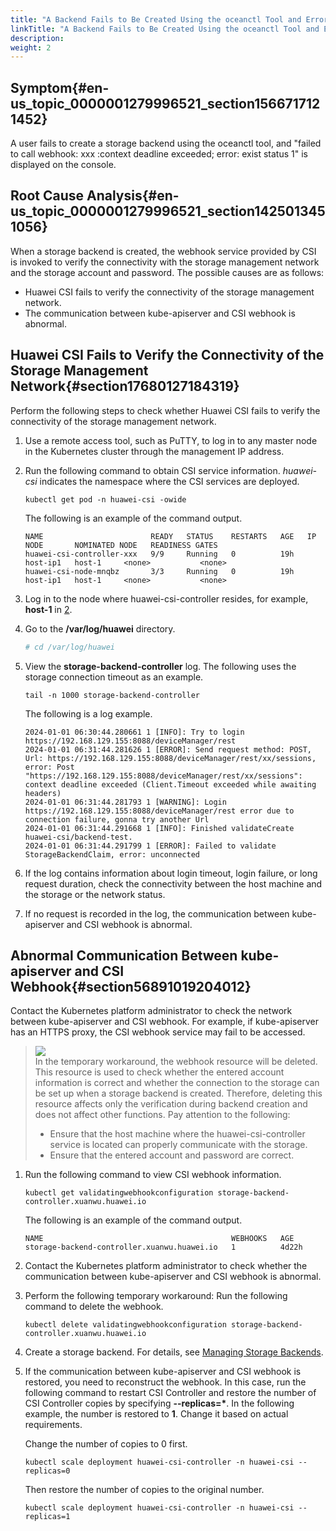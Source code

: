```yaml
---
title: "A Backend Fails to Be Created Using the oceanctl Tool and Error Message \"context deadline exceeded\" Is Displayed"
linkTitle: "A Backend Fails to Be Created Using the oceanctl Tool and Error Message \"context deadline exceeded\" Is Displayed"
description: 
weight: 2
---
```


## Symptom{#en-us_topic_0000001279996521_section1566717121452}

A user fails to create a storage backend using the oceanctl tool, and "failed to call webhook: xxx :context deadline exceeded; error: exist status 1" is displayed on the console.

## Root Cause Analysis{#en-us_topic_0000001279996521_section1425013451056}

When a storage backend is created, the webhook service provided by CSI is invoked to verify the connectivity with the storage management network and the storage account and password. The possible causes are as follows:

-   Huawei CSI fails to verify the connectivity of the storage management network.
-   The communication between kube-apiserver and CSI webhook is abnormal.

## Huawei CSI Fails to Verify the Connectivity of the Storage Management Network{#section17680127184319}

Perform the following steps to check whether Huawei CSI fails to verify the connectivity of the storage management network.

1.  Use a remote access tool, such as PuTTY, to log in to any master node in the Kubernetes cluster through the management IP address.
2.  <a name="li1895283018493"></a>Run the following command to obtain CSI service information.  _huawei-csi_  indicates the namespace where the CSI services are deployed.

    ```
    kubectl get pod -n huawei-csi -owide
    ```

    The following is an example of the command output.

    ```
    NAME                        READY   STATUS    RESTARTS   AGE   IP         NODE       NOMINATED NODE   READINESS GATES
    huawei-csi-controller-xxx   9/9     Running   0          19h   host-ip1   host-1     <none>           <none>
    huawei-csi-node-mnqbz       3/3     Running   0          19h   host-ip1   host-1     <none>           <none>
    ```

3.  Log in to the node where huawei-csi-controller resides, for example,  **host-1**  in  [2](#li1895283018493).
4.  Go to the  **/var/log/huawei**  directory.

    ```yaml
    # cd /var/log/huawei
    ```

5.  View the  **storage-backend-controller**  log. The following uses the storage connection timeout as an example.

    ```
    tail -n 1000 storage-backend-controller
    ```

    The following is a log example.

    ```
    2024-01-01 06:30:44.280661 1 [INFO]: Try to login https://192.168.129.155:8088/deviceManager/rest
    2024-01-01 06:31:44.281626 1 [ERROR]: Send request method: POST, Url: https://192.168.129.155:8088/deviceManager/rest/xx/sessions, error: Post "https://192.168.129.155:8088/deviceManager/rest/xx/sessions": context deadline exceeded (Client.Timeout exceeded while awaiting headers)
    2024-01-01 06:31:44.281793 1 [WARNING]: Login https://192.168.129.155:8088/deviceManager/rest error due to connection failure, gonna try another Url
    2024-01-01 06:31:44.291668 1 [INFO]: Finished validateCreate huawei-csi/backend-test.
    2024-01-01 06:31:44.291799 1 [ERROR]: Failed to validate StorageBackendClaim, error: unconnected
    ```

6.  If the log contains information about login timeout, login failure, or long request duration, check the connectivity between the host machine and the storage or the network status.
7.  If no request is recorded in the log, the communication between kube-apiserver and CSI webhook is abnormal.

## Abnormal Communication Between kube-apiserver and CSI Webhook{#section56891019204012}

Contact the Kubernetes platform administrator to check the network between kube-apiserver and CSI webhook. For example, if kube-apiserver has an HTTPS proxy, the CSI webhook service may fail to be accessed.

>![](/css-docs/public_sys-resources/en-us/icon-note.gif)  
>In the temporary workaround, the webhook resource will be deleted. This resource is used to check whether the entered account information is correct and whether the connection to the storage can be set up when a storage backend is created. Therefore, deleting this resource affects only the verification during backend creation and does not affect other functions. Pay attention to the following:
>-   Ensure that the host machine where the huawei-csi-controller service is located can properly communicate with the storage.
>-   Ensure that the entered account and password are correct.

1.  Run the following command to view CSI webhook information.

    ```
    kubectl get validatingwebhookconfiguration storage-backend-controller.xuanwu.huawei.io
    ```

    The following is an example of the command output.

    ```
    NAME                                          WEBHOOKS   AGE
    storage-backend-controller.xuanwu.huawei.io   1          4d22h
    ```

2.  Contact the Kubernetes platform administrator to check whether the communication between kube-apiserver and CSI webhook is abnormal.
3.  Perform the following temporary workaround: Run the following command to delete the webhook.

    ```
    kubectl delete validatingwebhookconfiguration storage-backend-controller.xuanwu.huawei.io
    ```

4.  Create a storage backend. For details, see  [Managing Storage Backends](/docs/storage-backend-management/managing-storage-backends).
5.  If the communication between kube-apiserver and CSI webhook is restored, you need to reconstruct the webhook. In this case, run the following command to restart CSI Controller and restore the number of CSI Controller copies by specifying  **--replicas=\***. In the following example, the number is restored to  **1**. Change it based on actual requirements.

    Change the number of copies to 0 first.

    ```
    kubectl scale deployment huawei-csi-controller -n huawei-csi --replicas=0 
    ```

    Then restore the number of copies to the original number.

    ```
    kubectl scale deployment huawei-csi-controller -n huawei-csi --replicas=1
    ```

